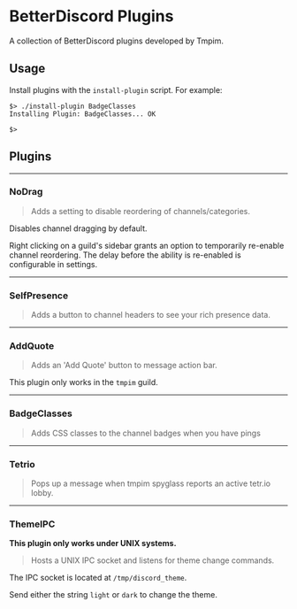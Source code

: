 # BetterDiscord Plugins
A collection of BetterDiscord plugins developed by Tmpim.

## Usage
Install plugins with the `install-plugin` script.
For example:
```
$> ./install-plugin BadgeClasses
Installing Plugin: BadgeClasses... OK

$>
```

## Plugins
---
### NoDrag
> Adds a setting to disable reordering of channels/categories.

Disables channel dragging by default.

Right clicking on a guild's sidebar grants an option to
temporarily re-enable channel reordering. The delay before
the ability is re-enabled is configurable in settings.

---
### SelfPresence
> Adds a button to channel headers to see your rich presence data.

---
### AddQuote
> Adds an 'Add Quote' button to message action bar.

This plugin only works in the `tmpim` guild.

---
### BadgeClasses
> Adds CSS classes to the channel badges when you have pings

---
### Tetrio
> Pops up a message when tmpim spyglass reports an active tetr.io lobby.

---
### ThemeIPC
**This plugin only works under UNIX systems.**
> Hosts a UNIX IPC socket and listens for theme change commands.

The IPC socket is located at `/tmp/discord_theme`.

Send either the string `light` or `dark` to change the theme.
